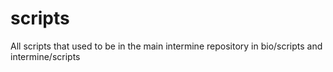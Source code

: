scripts
=======

All scripts that used to be in the main intermine repository in bio/scripts and intermine/scripts
